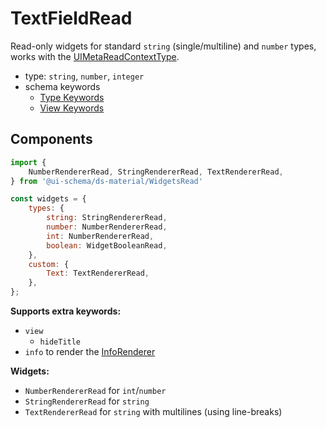 # TextFieldRead

Read-only widgets for standard `string` (single/multiline) and `number` types, works with the [UIMetaReadContextType](/docs/core-meta#read-context).

- type: `string`, `number`, `integer`
- schema keywords
    - [Type Keywords](/docs/schema#type-string)
    - [View Keywords](/docs/schema#view-keyword)

## Components

```js
import {
    NumberRendererRead, StringRendererRead, TextRendererRead,
} from '@ui-schema/ds-material/WidgetsRead'

const widgets = {
    types: {
        string: StringRendererRead,
        number: NumberRendererRead,
        int: NumberRendererRead,
        boolean: WidgetBooleanRead,
    },
    custom: {
        Text: TextRendererRead,
    },
};
```

**Supports extra keywords:**

- `view`
    - `hideTitle`
- `info` to render the [InfoRenderer](/docs/ds-material/Component/InfoRenderer)

**Widgets:**

- `NumberRendererRead` for `int`/`number`
- `StringRendererRead` for `string`
- `TextRendererRead` for `string` with multilines (using line-breaks)
